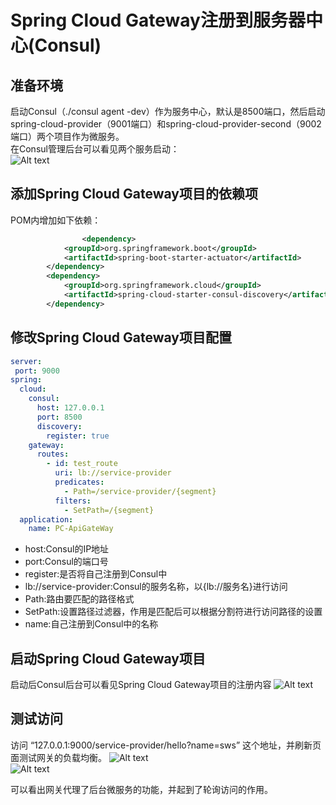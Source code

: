 # Spring Cloud Gateway注册到服务器中心(Consul)

## 准备环境

启动Consul（./consul agent -dev）作为服务中心，默认是8500端口，然后启动spring-cloud-provider（9001端口）和spring-cloud-provider-second（9002端口）两个项目作为微服务。  
在Consul管理后台可以看见两个服务启动：  
![Alt text](http://static.bluersw.com/images/spring-cloud-gateway/spring-cloud-gateway-05.png )  

## 添加Spring Cloud Gateway项目的依赖项

POM内增加如下依赖：

```xml
                <dependency>
			<groupId>org.springframework.boot</groupId>
			<artifactId>spring-boot-starter-actuator</artifactId>
		</dependency>
		<dependency>
			<groupId>org.springframework.cloud</groupId>
			<artifactId>spring-cloud-starter-consul-discovery</artifactId>
		</dependency>
```

## 修改Spring Cloud Gateway项目配置

```yml
server:
 port: 9000
spring:
  cloud:
    consul:
      host: 127.0.0.1
      port: 8500
      discovery:
        register: true
    gateway:
      routes:
        - id: test_route
          uri: lb://service-provider
          predicates:
            - Path=/service-provider/{segment}
          filters:
            - SetPath=/{segment}
  application:
    name: PC-ApiGateWay
```

* host:Consul的IP地址
* port:Consul的端口号
* register:是否将自己注册到Consul中
* lb://service-provider:Consul的服务名称，以{lb://服务名}进行访问
* Path:路由要匹配的路径格式
* SetPath:设置路径过滤器，作用是匹配后可以根据分割符进行访问路径的设置
* name:自己注册到Consul中的名称

## 启动Spring Cloud Gateway项目

启动后Consul后台可以看见Spring Cloud Gateway项目的注册内容
![Alt text](http://static.bluersw.com/images/spring-cloud-gateway/spring-cloud-gateway-06.png )  

## 测试访问

访问 “127.0.0.1:9000/service-provider/hello?name=sws” 这个地址，并刷新页面测试网关的负载均衡。
![Alt text](http://static.bluersw.com/images/spring-cloud-gateway/spring-cloud-gateway-07.png )  
![Alt text](http://static.bluersw.com/images/spring-cloud-gateway/spring-cloud-gateway-08.png )  

可以看出网关代理了后台微服务的功能，并起到了轮询访问的作用。
